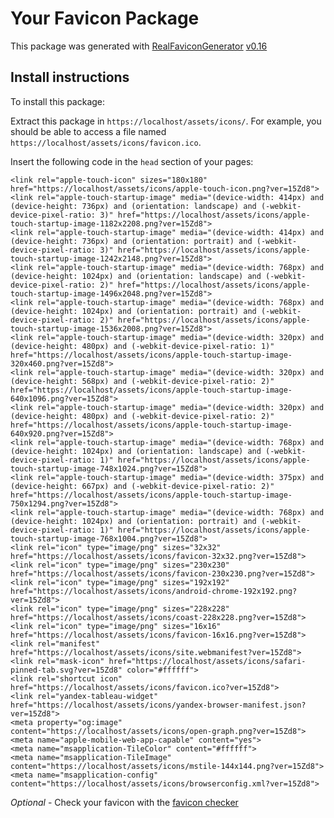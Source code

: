 # Your Favicon Package

This package was generated with [RealFaviconGenerator](https://realfavicongenerator.net/) [v0.16](https://realfavicongenerator.net/change_log#v0.16)

## Install instructions

To install this package:

Extract this package in <code>https://localhost/assets/icons/</code>. For example, you should be able to access a file named <code>https://localhost/assets/icons/favicon.ico</code>.

Insert the following code in the `head` section of your pages:

    <link rel="apple-touch-icon" sizes="180x180" href="https://localhost/assets/icons/apple-touch-icon.png?ver=15Zd8">
    <link rel="apple-touch-startup-image" media="(device-width: 414px) and (device-height: 736px) and (orientation: landscape) and (-webkit-device-pixel-ratio: 3)" href="https://localhost/assets/icons/apple-touch-startup-image-1182x2208.png?ver=15Zd8">
    <link rel="apple-touch-startup-image" media="(device-width: 414px) and (device-height: 736px) and (orientation: portrait) and (-webkit-device-pixel-ratio: 3)" href="https://localhost/assets/icons/apple-touch-startup-image-1242x2148.png?ver=15Zd8">
    <link rel="apple-touch-startup-image" media="(device-width: 768px) and (device-height: 1024px) and (orientation: landscape) and (-webkit-device-pixel-ratio: 2)" href="https://localhost/assets/icons/apple-touch-startup-image-1496x2048.png?ver=15Zd8">
    <link rel="apple-touch-startup-image" media="(device-width: 768px) and (device-height: 1024px) and (orientation: portrait) and (-webkit-device-pixel-ratio: 2)" href="https://localhost/assets/icons/apple-touch-startup-image-1536x2008.png?ver=15Zd8">
    <link rel="apple-touch-startup-image" media="(device-width: 320px) and (device-height: 480px) and (-webkit-device-pixel-ratio: 1)" href="https://localhost/assets/icons/apple-touch-startup-image-320x460.png?ver=15Zd8">
    <link rel="apple-touch-startup-image" media="(device-width: 320px) and (device-height: 568px) and (-webkit-device-pixel-ratio: 2)" href="https://localhost/assets/icons/apple-touch-startup-image-640x1096.png?ver=15Zd8">
    <link rel="apple-touch-startup-image" media="(device-width: 320px) and (device-height: 480px) and (-webkit-device-pixel-ratio: 2)" href="https://localhost/assets/icons/apple-touch-startup-image-640x920.png?ver=15Zd8">
    <link rel="apple-touch-startup-image" media="(device-width: 768px) and (device-height: 1024px) and (orientation: landscape) and (-webkit-device-pixel-ratio: 1)" href="https://localhost/assets/icons/apple-touch-startup-image-748x1024.png?ver=15Zd8">
    <link rel="apple-touch-startup-image" media="(device-width: 375px) and (device-height: 667px) and (-webkit-device-pixel-ratio: 2)" href="https://localhost/assets/icons/apple-touch-startup-image-750x1294.png?ver=15Zd8">
    <link rel="apple-touch-startup-image" media="(device-width: 768px) and (device-height: 1024px) and (orientation: portrait) and (-webkit-device-pixel-ratio: 1)" href="https://localhost/assets/icons/apple-touch-startup-image-768x1004.png?ver=15Zd8">
    <link rel="icon" type="image/png" sizes="32x32" href="https://localhost/assets/icons/favicon-32x32.png?ver=15Zd8">
    <link rel="icon" type="image/png" sizes="230x230" href="https://localhost/assets/icons/favicon-230x230.png?ver=15Zd8">
    <link rel="icon" type="image/png" sizes="192x192" href="https://localhost/assets/icons/android-chrome-192x192.png?ver=15Zd8">
    <link rel="icon" type="image/png" sizes="228x228" href="https://localhost/assets/icons/coast-228x228.png?ver=15Zd8">
    <link rel="icon" type="image/png" sizes="16x16" href="https://localhost/assets/icons/favicon-16x16.png?ver=15Zd8">
    <link rel="manifest" href="https://localhost/assets/icons/site.webmanifest?ver=15Zd8">
    <link rel="mask-icon" href="https://localhost/assets/icons/safari-pinned-tab.svg?ver=15Zd8" color="#ffffff">
    <link rel="shortcut icon" href="https://localhost/assets/icons/favicon.ico?ver=15Zd8">
    <link rel="yandex-tableau-widget" href="https://localhost/assets/icons/yandex-browser-manifest.json?ver=15Zd8">
    <meta property="og:image" content="https://localhost/assets/icons/open-graph.png?ver=15Zd8">
    <meta name="apple-mobile-web-app-capable" content="yes">
    <meta name="msapplication-TileColor" content="#ffffff">
    <meta name="msapplication-TileImage" content="https://localhost/assets/icons/mstile-144x144.png?ver=15Zd8">
    <meta name="msapplication-config" content="https://localhost/assets/icons/browserconfig.xml?ver=15Zd8">

*Optional* - Check your favicon with the [favicon checker](https://realfavicongenerator.net/favicon_checker)